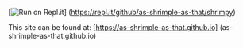 <!DOCTYPE markdown>

[![Run on Repl.it](https://repl.it/badge/github/as-shrimple-as-that)]
(https://repl.it/github/as-shrimple-as-that/shrimpy)

This site can be found at: [https://as-shrimple-as-that.github.io]
(as-shrimple-as-that.github.io)
